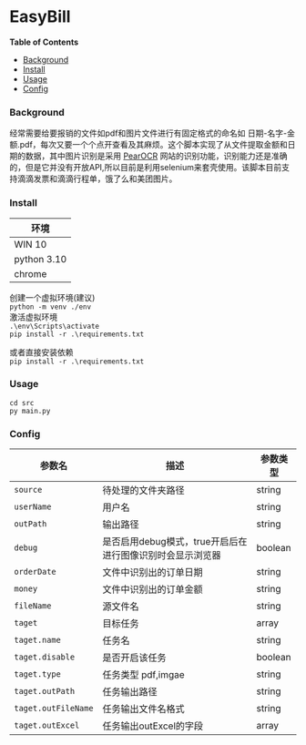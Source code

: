 # EasyBill <!-- omit in toc -->
**Table of Contents**
- [Background](#background)
- [Install](#install)
- [Usage](#usage)
- [Config](#config)

### Background
经常需要给要报销的文件如pdf和图片文件进行有固定格式的命名如 日期-名字-金额.pdf，每次又要一个个点开查看及其麻烦。这个脚本实现了从文件提取金额和日期的数据，其中图片识别是采用 [PearOCR](https://pearocr.com/) 网站的识别功能，识别能力还是准确的，但是它并没有开放API,所以目前是利用selenium来套壳使用。该脚本目前支持滴滴发票和滴滴行程单，饿了么和美团图片。

### Install
|环境|
|--|
|WIN 10|
|python 3.10|
|chrome|

创建一个虚拟环境(建议)  
`python -m venv ./env`  
激活虚拟环境  
`.\env\Scripts\activate`  
`pip install -r .\requirements.txt`  

或者直接安装依赖  
`pip install -r .\requirements.txt`  

### Usage
`cd src`  
`py main.py`  

### Config

|参数名|描述|参数类型|
|----|----|-----|
|`source`|待处理的文件夹路径|string|
|`userName`|用户名|string|
|`outPath`|输出路径|string|
|`debug`|是否启用debug模式，true开启后在进行图像识别时会显示浏览器|boolean|
|`orderDate`|文件中识别出的订单日期|string|
|`money`|文件中识别出的订单金额|string|
|`fileName`|源文件名|string|
|`taget`|目标任务|array|
|`taget.name`|任务名|string|
|`taget.disable`|是否开启该任务|boolean|
|`taget.type`|任务类型 pdf,imgae|string|
|`taget.outPath`|任务输出路径|string|
|`taget.outFileName`|任务输出文件名格式|string|
|`taget.outExcel`|任务输出outExcel的字段|array|
